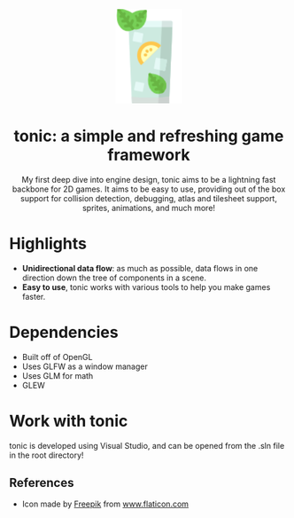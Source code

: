 

<div align="center">
  <img src="images/tonic_cropped.png" width="120" height="auto" marginLeft="20px"/>

  <h1>tonic: a simple and refreshing game framework</h1>

  My first deep dive into engine design, tonic aims to be a lightning fast backbone for 2D games. It aims to be easy to use, providing out of the box support for collision detection, debugging, atlas and tilesheet support, sprites, animations, and much more! 
</div>

# Highlights
- **Unidirectional data flow**: as much as possible, data flows in one direction down the tree of components in a scene. 
- **Easy to use**, tonic works with various tools to help you make games faster. 

# Dependencies
- Built off of OpenGL
- Uses GLFW as a window manager
- Uses GLM for math
- GLEW

# Work with tonic

tonic is developed using Visual Studio, and can be opened from the .sln file in the root directory!

## References 

- <div>Icon made by <a href="https://www.freepik.com" title="Freepik">Freepik</a> from <a href="https://www.flaticon.com/" title="Flaticon">www.flaticon.com</a></div>
